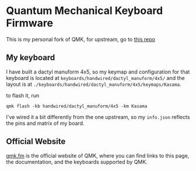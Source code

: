 # Quantum Mechanical Keyboard Firmware

This is my personal fork of QMK, for upstream, go to [this repo](https://github.com/qmk/qmk_firmware)

## My keyboard

I have built a dactyl manuform 4x5, so my keymap and configuration for that keyboard is located at `keyboards/handwired/dactyl_manuform/4x5/` and the layout is at `./keyboards/handwired/dactyl_manuform/4x5/keymaps/Kasama`.

to flash it, run

```
qmk flash -kb handwired/dactyl_manuform/4x5 -km Kasama
```

I've wired it a bit differently from the one upstream, so my `info.json` reflects the pins and matrix of my board.

## Official Website

[qmk.fm](https://qmk.fm) is the official website of QMK, where you can find links to this page, the documentation, and the keyboards supported by QMK.
